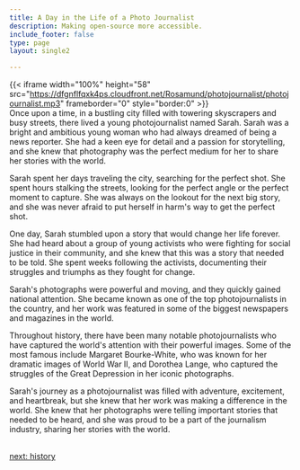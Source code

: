 ```yaml
---
title: A Day in the Life of a Photo Journalist
description: Making open-source more accessible.
include_footer: false
type: page
layout: single2

---
```


{{< iframe width="100%" height="58" src="https://dfgnflfqxk4ps.cloudfront.net/Rosamund/photojournalist/photojournalist.mp3" frameborder="0" style="border:0" >}}<br>
Once upon a time, in a bustling city filled with towering skyscrapers and busy streets, there lived a young photojournalist named Sarah. Sarah was a bright and ambitious young woman who had always dreamed of being a news reporter. She had a keen eye for detail and a passion for storytelling, and she knew that photography was the perfect medium for her to share her stories with the world.

Sarah spent her days traveling the city, searching for the perfect shot. She spent hours stalking the streets, looking for the perfect angle or the perfect moment to capture. She was always on the lookout for the next big story, and she was never afraid to put herself in harm's way to get the perfect shot.

One day, Sarah stumbled upon a story that would change her life forever. She had heard about a group of young activists who were fighting for social justice in their community, and she knew that this was a story that needed to be told. She spent weeks following the activists, documenting their struggles and triumphs as they fought for change.

Sarah's photographs were powerful and moving, and they quickly gained national attention. She became known as one of the top photojournalists in the country, and her work was featured in some of the biggest newspapers and magazines in the world.

Throughout history, there have been many notable photojournalists who have captured the world's attention with their powerful images. Some of the most famous include Margaret Bourke-White, who was known for her dramatic images of World War II, and Dorothea Lange, who captured the struggles of the Great Depression in her iconic photographs.

Sarah's journey as a photojournalist was filled with adventure, excitement, and heartbreak, but she knew that her work was making a difference in the world. She knew that her photographs were telling important stories that needed to be heard, and she was proud to be a part of the journalism industry, sharing her stories with the world.

<br>
<a href="https://workdojos.com/photojournalist/history">next: history</a>
<br>
</p>